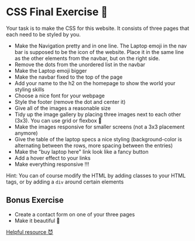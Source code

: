 # CSS Final Exercise 🚀

Your task is to make the CSS for this website. It consists of three pages that each need to be styled by you.

-   Make the Navigation pretty and in one line. The Laptop emoji in the nav bar is supposed to be the icon of the website. Place it in the same line as the other elements from the navbar, but on the right side.
-   Remove the dots from the unordered list in the navbar
-   Make the Laptop emoji bigger
-   Make the navbar fixed to the top of the page
-   Add your name to the h2 on the homepage to show the world your styling skills
-   Choose a nice font for your webpage
-   Style the footer (remove the dot and center it)
-   Give all of the images a reasonable size
-   Tidy up the image gallery by placing three images next to each other (3x3). You can use grid or flexbox 💪
-   Make the images responsive for smaller screens (not a 3x3 placement anymore)
-   Give the table of the laptop specs a nice styling (background-color is alternating between the rows, more spacing between the entries)
-   Make the "buy laptop here" link look like a fancy button
-   Add a hover effect to your links
-   Make everything responsive ‼!

Hint: You can of course modify the HTML by adding classes to your HTML tags, or by adding a `div` around certain elements

## Bonus Exercise

-   Create a contact form on one of your three pages
-   Make it beautiful 🦄

[Helpful resource 😈](https://www.google.com/)
